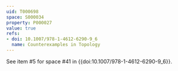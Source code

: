 ```yaml
---
uid: T000698
space: S000034
property: P000027
value: true
refs:
- doi: 10.1007/978-1-4612-6290-9_6
  name: Counterexamples in Topology
---
```


See item #5 for space #41 in {{doi:10.1007/978-1-4612-6290-9_6}}.
